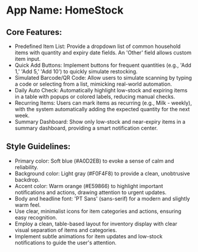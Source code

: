 # **App Name**: HomeStock

## Core Features:

- Predefined Item List: Provide a dropdown list of common household items with quantity and expiry date fields. An 'Other' field allows custom item input.
- Quick Add Buttons: Implement buttons for frequent quantities (e.g., 'Add 1,' 'Add 5,' 'Add 10') to quickly simulate restocking.
- Simulated Barcode/QR Code: Allow users to simulate scanning by typing a code or selecting from a list, mimicking real-world automation.
- Daily Auto Check: Automatically highlight low-stock and expiring items in a table with popups or colored labels, reducing manual checks.
- Recurring Items: Users can mark items as recurring (e.g., Milk - weekly), with the system automatically adding the expected quantity for the next week.
- Summary Dashboard: Show only low-stock and near-expiry items in a summary dashboard, providing a smart notification center.

## Style Guidelines:

- Primary color: Soft blue (#A0D2EB) to evoke a sense of calm and reliability.
- Background color: Light gray (#F0F4F8) to provide a clean, unobtrusive backdrop.
- Accent color: Warm orange (#E59866) to highlight important notifications and actions, drawing attention to urgent updates.
- Body and headline font: 'PT Sans' (sans-serif) for a modern and slightly warm feel.
- Use clear, minimalist icons for item categories and actions, ensuring easy recognition.
- Employ a clean, table-based layout for inventory display with clear visual separation of items and categories.
- Implement subtle animations for item updates and low-stock notifications to guide the user's attention.